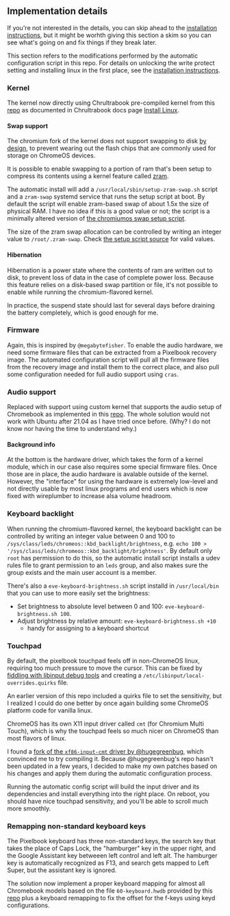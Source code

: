 ## Implementation details

If you're not interested in the details, you can skip ahead to the [installation instructions](README.md#installation), but
it might be worhth giving this section a skim so you can see what's going on and fix things if they break later.

This section refers to the modifications performed by the automatic configuration script in this repo. For details
on unlocking the write protect setting and installing linux in the first place, see the [installation instructions](README.md#installation).

### Kernel

The kernel now directly using Chrultrabook pre-compiled kernel from this [repo](https://github.com/chrultrabook/debian-kernel) as documented in Chrultrabook docs page [Install Linux](https://docs.chrultrabook.com/docs/installing/installing-linux.html).

#### Swap support

The chromium fork of the kernel does not support swapping to disk 
[by design](https://www.chromium.org/chromium-os/chromiumos-design-docs/chromium-os-kernel#Swap_6152778388932347_77212105),
to prevent wearing out the flash chips that are commonly used for storage on ChromeOS devices.

It is possible to enable swapping to a portion of ram that's been setup to compress its contents using a kernel feature called 
[zram](https://en.wikipedia.org/wiki/Zram).

The automatic install will add a `/usr/local/sbin/setup-zram-swap.sh` script and a `zram-swap` systemd service
that runs the setup script at boot. By default the script will enable zram-based swap of about 1.5x the size
of physical RAM. I have no idea if this is a good value or not; the script is a minimally altered version of
[the chromiumos swap setup script](https://chromium.googlesource.com/chromiumos/platform/init/+/factory-3536.B/swap.conf).

The size of the zram swap allocation can be controlled by writing an integer value to `/root/.zram-swap`.
Check [the setup script source](ansible/roles/eve-tweaks/files/setup-zram-swap.sh) for valid values. 

#### Hibernation

Hibernation is a power state where the contents of ram are written out to disk, to prevent loss of data in the case of complete
power loss. Because this feature relies on a disk-based swap partition or file, it's not possible to enable while running the
chromium-flavored kernel.

In practice, the suspend state should last for several days before draining the battery completely, which is good enough for me.

### Firmware

Again, this is inspired by `@megabytefisher`. To enable the audio hardware, we need some firmware files that can be
extracted from a Pixelbook recovery image. The automated configuration script will pull all the firmware files from
the recovery image and install them to the correct place, and also pull some configuration needed for full audio
support using `cras`.

### Audio support

Replaced with support using custom kernel that supports the audio setup of Chromebook as implemented in this [repo](https://github.com/WeirdTreeThing/chromebook-linux-audio). The whole solution would not work with Ubuntu after 21.04 as I have tried once before. (Why? I do not know nor having the time to understand why.)

#### Background info

At the bottom is the hardware driver, which takes the form of a kernel module, which in our case also requires some
special firmware files. Once those are in place, the audio hardware is avalable outside of the kernel. However,
the "interface" for using the hardware is extremely low-level and not directly usable by most linux programs and
end users which is now fixed with wireplumber to increase alsa volume headroom.

### Keyboard backlight

When running the chromium-flavored kernel, the keyboard backlight can be controlled by writing an integer value between 0 and 100
to `/sys/class/leds/chromeos::kbd_backlight/brightness`, e.g. `echo 100 > '/sys/class/leds/chromeos::kbd_backlight/brightness'`.
By default only `root` has permission to do this, so the automatic install script installs a udev rules file to grant permission
to an `leds` group, and also makes sure the group exists and the main user account is a member.

There's also a `eve-keyboard-brightness.sh` script installd in `/usr/local/bin` that you can use to more easily set the brightness:

- Set brightness to absolute level between 0 and 100: `eve-keyboard-brightness.sh 100`.
- Adjust brightness by relative amount: `eve-keyboard-brightness.sh +10`
  - handy for assigning to a keyboard shortcut
  
### Touchpad

By default, the pixelbook touchpad feels off in non-ChromeOS linux, requiring too much pressure to move the cursor. This can be fixed by 
[fiddling with libinput debug tools](https://wayland.freedesktop.org/libinput/doc/latest/touchpad-pressure-debugging.html#touchpad-pressure-hwdb)
and creating a `/etc/libinput/local-overrides.quirks` file. 

An earlier version of this repo included a quirks file to set the sensitivity, but I realized I could do one better by
once again building some ChromeOS platform code for vanilla linux.

ChromeOS has its own X11 input driver called `cmt` (for Chromium Multi Touch), which is why the touchpad feels so
much nicer on ChromeOS than most flavors of linux.

I found a [fork of the `xf86-input-cmt` driver by @hugegreenbug](https://github.com/hugegreenbug/xf86-input-cmt/),
which convinced me to try compiling it. Because @hugegreenbug's repo hasn't been updated in a few years, I decided
to make my own patches based on his changes and apply them during the automatic configuration process.

Running the automatic config script will build the input driver and its dependencies and install everything into
the right place. On reboot, you should have nice touchpad sensitivity, and you'll be able to scroll much more
smoothly.

### Remapping non-standard keyboard keys

The Pixelbook keyboard has three non-standard keys, the search key that takes the place of Caps Lock, the "hamburger" key in the upper right, and the Google Assistant key betweeen left control and left alt.
The hamburger key is automatically recognized as F13, and search gets mapped to Left Super, but the assistant key is ignored.

The solution now implement a proper keyboard mapping for almost all Chromebook models based on the file `60-keyboard.hwdb` provided by this [repo](https://github.com/mateowoetam/tuxelbookgoscript) plus a keyboard remapping to fix the offset for the f-keys using keyd configurations.